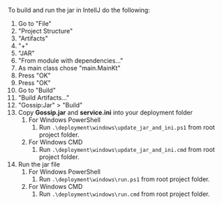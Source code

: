 To build and run the jar in IntelIJ do the following:
1. Go to "File"
2. "Project Structure"
3. "Artifacts"
4. "+"
5. "JAR"
6. "From module with dependencies..."
7. As main class chose "main.MainKt"
8. Press "OK"
9. Press "OK"
10. Go to "Build"
11. "Build Artifacts..."
12. "Gossip:Jar" > "Build"
13. Copy **Gossip.jar** and **service.ini** into your deployment folder
    1. For Windows PowerShell
       1. Run `.\deployment\windows\update_jar_and_ini.ps1` from root project folder.
    2. For Windows CMD
       1. Run `.\deployment\windows\update_jar_and_ini.cmd` from root project folder.
14. Run the jar file
    1. For Windows PowerShell
       1. Run `.\deployment\windows\run.ps1` from root project folder.
    2. For Windows CMD
       1. Run `.\deployment\windows\run.cmd` from root project folder.